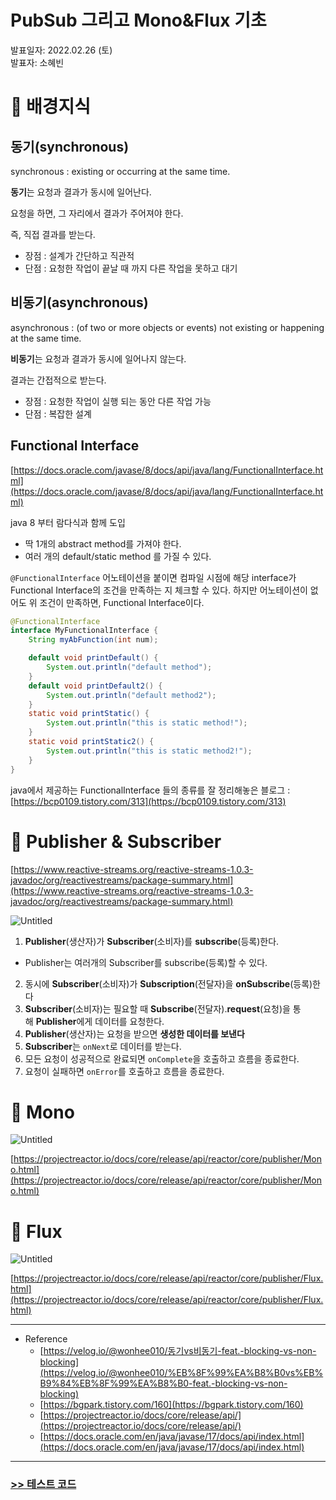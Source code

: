# PubSub 그리고 Mono&Flux 기초
발표일자: 2022.02.26 (토)<br>
발표자: 소혜빈

# 💚 배경지식

## 동기(synchronous)

synchronous : existing or occurring at the same time.

**동기**는 요청과 결과가 동시에 일어난다.

요청을 하면, 그 자리에서 결과가 주어져야 한다.

즉, 직접 결과를 받는다.

- 장점 : 설계가 간단하고 직관적
- 단점 : 요청한 작업이 끝날 때 까지 다른 작업을 못하고 대기

## **비동기**(**asynchronous**)

asynchronous : (of two or more objects or events) not existing or happening at the same time.

**비동기**는 요청과 결과가 동시에 일어나지 않는다.

결과는 간접적으로 받는다.

- 장점 : 요청한 작업이 실행 되는 동안 다른 작업 가능
- 단점 : 복잡한 설계

## Functional Interface

[https://docs.oracle.com/javase/8/docs/api/java/lang/FunctionalInterface.html](https://docs.oracle.com/javase/8/docs/api/java/lang/FunctionalInterface.html)

java 8 부터 람다식과 함께 도입

- 딱 1개의 abstract method를 가져야 한다.
- 여러 개의 default/static method 를 가질 수 있다.

`@FunctionalInterface` 어노테이션을 붙이면 컴파일 시점에 해당 interface가 Functional Interface의 조건을 만족하는 지 체크할 수 있다.
하지만 어노테이션이 없어도 위 조건이 만족하면, Functional Interface이다.

```java
@FunctionalInterface
interface MyFunctionalInterface {
    String myAbFunction(int num);

    default void printDefault() {
        System.out.println("default method");
    }
    default void printDefault2() {
        System.out.println("default method2");
    }
    static void printStatic() {
        System.out.println("this is static method!");
    }
    static void printStatic2() {
        System.out.println("this is static method2!");
    }
}
```

java에서 제공하는 FunctionalInterface 들의 종류를 잘 정리해놓은 블로그 : [https://bcp0109.tistory.com/313](https://bcp0109.tistory.com/313)

# 💚 Publisher & Subscriber

[https://www.reactive-streams.org/reactive-streams-1.0.3-javadoc/org/reactivestreams/package-summary.html](https://www.reactive-streams.org/reactive-streams-1.0.3-javadoc/org/reactivestreams/package-summary.html)

![Untitled](https://s3-us-west-2.amazonaws.com/secure.notion-static.com/c6e63a18-d923-442e-92c7-97de1a06eb84/Untitled.png)

1. **Publisher**(생산자)가 **Subscriber**(소비자)를 **subscribe**(등록)한다.
-  Publisher는 여러개의 Subscriber를 subscribe(등록)할 수 있다. 
2. 동시에 **Subscriber**(소비자)가 **Subscription**(전달자)을 **onSubscribe**(등록)한다
3. **Subscriber**(소비자)는 필요할 때 **Subscribe**(전달자).**request**(요청)을 통해 **Publisher**에게 데이터를 요청한다.
4. **Publisher**(생산자)는 요청을 받으면 **생성한 데이터를 보낸다**
5. **Subscriber**는 `onNext`로 데이터를 받는다.
6. 모든 요청이 성공적으로 완료되면 `onComplete`을 호출하고 흐름을 종료한다.
7. 요청이 실패하면 `onError`를 호출하고 흐름을 종료한다.

# 💚 Mono

![Untitled](https://s3-us-west-2.amazonaws.com/secure.notion-static.com/ece3ca73-a1a6-4ea5-a232-ac1e2fefac22/Untitled.png)

[https://projectreactor.io/docs/core/release/api/reactor/core/publisher/Mono.html](https://projectreactor.io/docs/core/release/api/reactor/core/publisher/Mono.html)

# 💚 Flux

![Untitled](https://s3-us-west-2.amazonaws.com/secure.notion-static.com/d19b88e2-5159-4c75-8083-18ba6ea0524d/Untitled.png)

[https://projectreactor.io/docs/core/release/api/reactor/core/publisher/Flux.html](https://projectreactor.io/docs/core/release/api/reactor/core/publisher/Flux.html)

---

- Reference
    - [https://velog.io/@wonhee010/동기vs비동기-feat.-blocking-vs-non-blocking](https://velog.io/@wonhee010/%EB%8F%99%EA%B8%B0vs%EB%B9%84%EB%8F%99%EA%B8%B0-feat.-blocking-vs-non-blocking)
    - [https://bgpark.tistory.com/160](https://bgpark.tistory.com/160)
    - [https://projectreactor.io/docs/core/release/api/](https://projectreactor.io/docs/core/release/api/)
    - [https://docs.oracle.com/en/java/javase/17/docs/api/index.html](https://docs.oracle.com/en/java/javase/17/docs/api/index.html)

---

### [>> 테스트 코드](https://github.com/shb0328/react-basic-test-ex)
